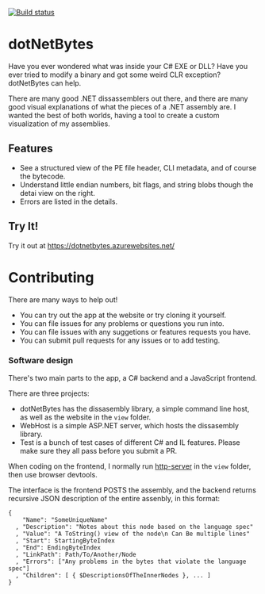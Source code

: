 [![Build status](https://ci.appveyor.com/api/projects/status/4ejfir3fhv80rhjv/branch/master?svg=true)](https://ci.appveyor.com/project/darthwalsh/dotnetbytes/branch/master)


dotNetBytes
===========

Have you ever wondered what was inside your C# EXE or DLL? Have you ever tried to modify a binary and got some weird CLR exception? dotNetBytes can help.

There are many good .NET dissassemblers out there, and there are many good visual explanations of what the pieces of a .NET assembly are. I wanted the best of both worlds, having a tool to create a custom visualization of my assemblies.

Features
--------
- See a structured view of the PE file header, CLI metadata, and of course the bytecode.
- Understand little endian numbers, bit flags, and string blobs though the detai view on the right.
- Errors are listed in the details.

Try It!
-------

Try it out at https://dotnetbytes.azurewebsites.net/

Contributing
============

There are many ways to help out!
- You can try out the app at the website or try cloning it yourself.
- You can file issues for any problems or questions you run into.
- You can file issues with any suggetions or features requests you have.
- You can submit pull requests for any issues or to add testing.

### Software design

There's two main parts to the app, a C# backend and a JavaScript frontend.

There are three projects:
 - dotNetBytes has the dissasembly library, a simple command line host, as well as the website in the `view` folder.
 - WebHost is a simple ASP.NET server, which hosts the dissasembly library.
 - Test is a bunch of test cases of different C# and IL features. Please make sure they all pass before you submit a PR.

When coding on the frontend, I normally run [http-server](https://www.npmjs.com/package/http-server) in the `view` folder, then use browser devtools.

The interface is the frontend POSTS the assembly, and the backend returns recursive JSON description of the entire assenbly, in this format:

	{
        "Name": "SomeUniqueName"
	  , "Description": "Notes about this node based on the language spec"
	  , "Value": "A ToString() view of the node\n Can Be multiple lines"
	  , "Start": StartingByteIndex
	  , "End": EndingByteIndex
	  , "LinkPath": Path/To/Another/Node
	  , "Errors": ["Any problems in the bytes that violate the language spec"]
	  , "Children": [ { $DescriptionsOfTheInnerNodes }, ... ]
    }

